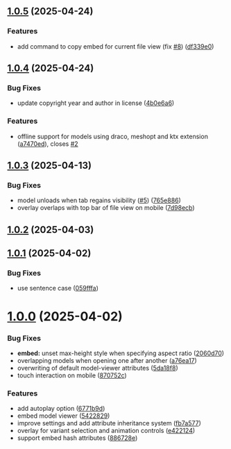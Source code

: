 ## [1.0.5](https://github.com/janispritzkau/obsidian-model-viewer/compare/1.0.4...1.0.5) (2025-04-24)


### Features

* add command to copy embed for current file view (fix [#8](https://github.com/janispritzkau/obsidian-model-viewer/issues/8)) ([df339e0](https://github.com/janispritzkau/obsidian-model-viewer/commit/df339e03cc45e45daf9bf9a42ef66a625ebe50a9))



## [1.0.4](https://github.com/janispritzkau/obsidian-model-viewer/compare/1.0.3...1.0.4) (2025-04-24)


### Bug Fixes

* update copyright year and author in license ([4b0e6a6](https://github.com/janispritzkau/obsidian-model-viewer/commit/4b0e6a61a7cdd3c592c6cd78cd7d66bf0c87cee1))


### Features

* offline support for models using draco, meshopt and ktx extension ([a7470ed](https://github.com/janispritzkau/obsidian-model-viewer/commit/a7470ed43e609cd9f98eb815c74a72f91edbc5d2)), closes [#2](https://github.com/janispritzkau/obsidian-model-viewer/issues/2)



## [1.0.3](https://github.com/janispritzkau/obsidian-model-viewer/compare/1.0.2...1.0.3) (2025-04-13)


### Bug Fixes

* model unloads when tab regains visibility ([#5](https://github.com/janispritzkau/obsidian-model-viewer/issues/5)) ([765e886](https://github.com/janispritzkau/obsidian-model-viewer/commit/765e886bdc64c52095e99348ed8ea5a2bef06192))
* overlay overlaps with top bar of file view on mobile ([7d98ecb](https://github.com/janispritzkau/obsidian-model-viewer/commit/7d98ecbb9c0768ba484cf91b2a4a95f1ef78eb49))



## [1.0.2](https://github.com/janispritzkau/obsidian-model-viewer/compare/1.0.1...1.0.2) (2025-04-03)



## [1.0.1](https://github.com/janispritzkau/obsidian-model-viewer/compare/1.0.0...1.0.1) (2025-04-02)


### Bug Fixes

* use sentence case ([059fffa](https://github.com/janispritzkau/obsidian-model-viewer/commit/059fffaf0885f47f2e75a5a34f86d3be983aaa9e))



# [1.0.0](https://github.com/janispritzkau/obsidian-model-viewer/compare/1.0.0-alpha...1.0.0) (2025-04-02)


### Bug Fixes

* **embed:** unset max-height style when specifying aspect ratio ([2060d70](https://github.com/janispritzkau/obsidian-model-viewer/commit/2060d705a3001d40929e13856cebe0b918df2ce2))
* overlapping models when opening one after another ([a76ea17](https://github.com/janispritzkau/obsidian-model-viewer/commit/a76ea17977ef47b171efe4a71c56ae8f511a162f))
* overwriting of default model-viewer attributes ([5da18f8](https://github.com/janispritzkau/obsidian-model-viewer/commit/5da18f87e48d4f950de92b4670ae9e72cfff5850))
* touch interaction on mobile ([870752c](https://github.com/janispritzkau/obsidian-model-viewer/commit/870752cadea827d41fe5e159c4f005ba23b03a62))


### Features

* add autoplay option ([6771b9d](https://github.com/janispritzkau/obsidian-model-viewer/commit/6771b9dd41876e7602a52057321dd43cf14931bc))
* embed model viewer ([5422829](https://github.com/janispritzkau/obsidian-model-viewer/commit/54228294d12fa6810aefa10cadeb569da74dae63))
* improve settings and add attribute inheritance system ([fb7a577](https://github.com/janispritzkau/obsidian-model-viewer/commit/fb7a577f7c70b8bb09ad4ef2f286d511b75f3e87))
* overlay for variant selection and animation controls ([e422124](https://github.com/janispritzkau/obsidian-model-viewer/commit/e422124216afe77f57effc14aec2ceb9a0395200))
* support embed hash attributes ([886728e](https://github.com/janispritzkau/obsidian-model-viewer/commit/886728e99169b88e79806f49fc9ea574958b5318))



